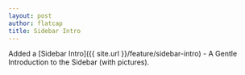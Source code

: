 ```yaml
---
layout: post
author: flatcap
title: Sidebar Intro
---
```


Added a [Sidebar Intro]({{ site.url }}/feature/sidebar-intro) - A Gentle Introduction to the Sidebar
(with pictures).


